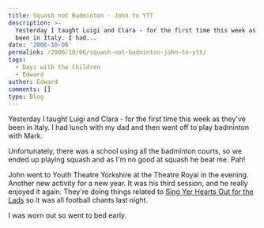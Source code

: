 ```yaml
---
title: Squash not Badminton - John to YTT
description: >-
  Yesterday I taught Luigi and Clara - for the first time this week as they\'ve
  been in Italy. I had...
date: '2006-10-06'
permalink: /2006/10/06/squash-not-badminton-john-to-ytt/
tags:
  - Days with the Children
  - Edward
author: Edward
comments: []
type: Blog
---
```


Yesterday I taught Luigi and Clara - for the first time this week as
they\'ve been in Italy. I had lunch with my dad and then went off to
play badminton with Mark.

Unfortunately, there was a school using all the badminton courts, so we
ended up playing squash and as I\'m no good at squash he beat me. Pah!

John went to Youth Theatre Yorkshire at the Theatre Royal in the
evening. Another new activity for a new year. It was his third session,
and he really enjoyed it again. They\'re doing things related to [Sing
Yer Hearts Out for the Lads][1] so it was all football chants last
night.

I was worn out so went to bed early.



[1]: https://www.yorktheatreroyal.co.uk/cgi/events/events.cgi?t=template&amp;a=197
